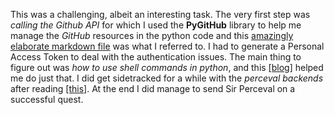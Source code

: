 This was a challenging, albeit an interesting task. The very first step was *calling the Github API* for which 
I used the **PyGitHub** library to help me manage the *GitHub* resources in the python code and this [amazingly elaborate markdown file](https://github.com/PyGithub/PyGithub/blob/master/README.md)
was what I referred to. I had to generate a Personal Access Token to deal with the authentication issues. The main thing to figure out
was *how to use shell commands in python*, and this [[blog]](https://janakiev.com/blog/python-shell-commands/) helped me do just that. 
I did get sidetracked for a while with the *perceval backends* after reading [[this]](https://github.com/chaoss/grimoirelab-tutorial/blob/master/perceval/git.md).
At the end I did manage to send Sir Perceval on a successful quest.
